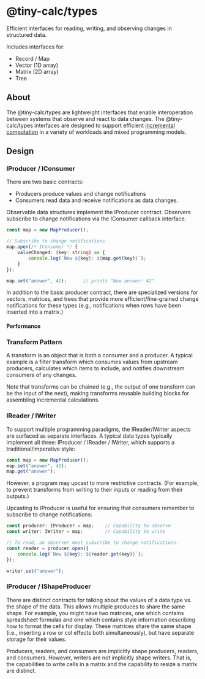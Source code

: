 # @tiny-calc/types
Efficient interfaces for reading, writing, and observing changes in structured data.

Includes interfaces for:
* Record / Map
* Vector (1D array)
* Matrix (2D array)
* Tree

## About
The @tiny-calc/types are lightweight interfaces that enable interoperation between systems that observe and react to data changes.  The @tiny-calc/types interfaces are designed to support efficient [incremental computation](https://en.wikipedia.org/wiki/Incremental_computing) in a variety of workloads and mixed programming models.

## Design
### IProducer / IConsumer
There are two basic contracts:
* Producers produce values and change notifications
* Consumers read data and receive notifications as data changes.

Observable data structures implement the IProducer contract.  Observers subscribe to change notifications via the IConsumer callback interface.

```ts
const map = new MapProducer();

// Subscribe to change notifications
map.open(/* IConsumer */ {
    valueChanged: (key: string) => {
        console.log(`New ${key}: ${map.get(key)}`);
    }
});

map.set("answer", 42);      // prints "New answer: 42"
```

In addition to the basic producer contract, there are specialized versions for vectors, matrices, and trees that provide more efficient/fine-grained change notifications for these types (e.g., notifications when rows have been inserted into a matrix.)

#### Performance


### Transform Pattern
A transform is an object that is both a consumer and a producer.  A typical example is a filter transform which consumes values from upstream producers, calculates which items to include, and notifies downstream consumers of any changes.

Note that transforms can be chained (e.g., the output of one transform can be the input of the next), making transforms reusable building blocks for assembling incremental calculations.

### IReader / IWriter
To support multiple programming paradigms, the IReader/IWriter aspects are surfaced as separate interfaces.  A typical data types typically implement all three: IProducer / IReader / IWriter, which supports a traditional/imperative style:

```ts
const map = new MapProducer();
map.set("answer", 42);
map.get("answer");
```

However, a program may upcast to more restrictive contracts.  (For example, to prevent transforms from writing to their inputs or reading from their outputs.)

Upcasting to IProducer is useful for ensuring that consumers remember to subscribe to change notifications:

```ts
const producer: IProducer = map;    // Capability to observe
const writer: IWriter = map;        // Capability to write

// To read, an observer must subscribe to change notifications.
const reader = producer.open({
    console.log(`New ${key}: ${reader.get(key)}`);
});

writer.set("answer");
```

### IProducer / IShapeProducer
There are distinct contracts for talking about the values of a data type vs. the shape of the data.  This allows multiple produces to share the same shape.  For example, you might have two matrices, one which contains spreadsheet formulas and one which contains style information describing how to format the cells for display.  These matrices share the same shape (i.e., inserting a row or col effects both simultaneously), but have separate storage for their values.

Producers, readers, and consumers are implicitly shape producers, readers, and consumers.  However, writers are not implicitly shape writers.  That is, the capabilities to write cells in a matrix and the capability to resize a matrix are distinct.
